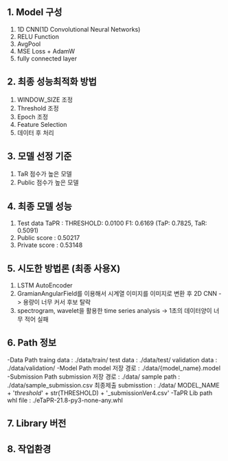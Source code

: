## 1. Model 구성 
1. 1D CNN(1D Convolutional Neural Networks)
2. RELU Function
3. AvgPool
4. MSE Loss + AdamW
5. fully connected layer

## 2. 최종 성능최적화 방법
1. WINDOW_SIZE 조정
2. Threshold 조정
3. Epoch 조정
4. Feature Selection
5. 데이터 후 처리

## 3. 모델 선정 기준
1. TaR 점수가 높은 모델
2. Public 점수가 높은 모델

## 4. 최종 모델 성능
1. Test data TaPR : THRESHOLD: 0.0100 F1: 0.6169 (TaP: 0.7825, TaR: 0.5091) 
2. Public score : 0.50217
3. Private score : 0.53148

## 5. 시도한 방법론 (최종 사용X)
1. LSTM AutoEncoder
2. GramianAngularField를 이용해서 시계열 이미지를 이미지로 변환 후 2D CNN -> 용량이 너무 커서 후보 탈락
3. spectrogram, wavelet을 활용한 time series analysis -> 1초의 데이터양이 너무 적어 실패


## 6. Path 정보
-Data Path
  traing data : ./data/train/
  test data : ./data/test/
  validation data : ./data/validation/
-Model Path
  model 저장 경로 : ./data/{model_name}.model
-Submission Path
  submission 저장 경로 : ./data/
  sample path : ./data/sample_submission.csv
  최종제출 submisstion : ./data/ MODEL_NAME + '_threshold_' + str(THRESHOLD) + '_submissionVer4.csv'
-TaPR Lib path
  whl file : ./eTaPR-21.8-py3-none-any.whl


## 7. Library 버전


## 8. 작업환경
